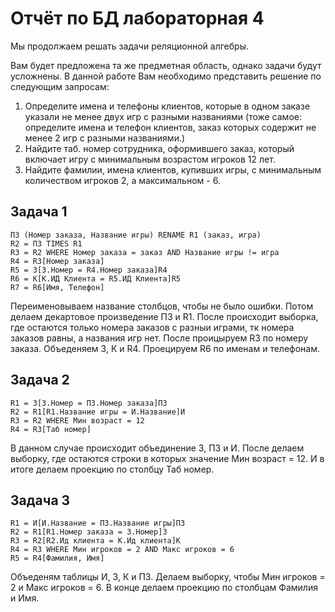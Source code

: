 # Отчёт по БД лабораторная 4

Мы продолжаем решать задачи реляционной алгебры. 

Вам будет предложена та же предметная область, однако задачи будут усложнены. 
В данной работе Вам необходимо представить решение по следующим запросам:

1. Определите имена и телефоны клиентов, которые в одном заказе указали не менее двух игр с разными названиями (тоже самое: определите имена и телефон клиентов, заказ которых содержит не менее 2 игр с разными названиями.)
2. Найдите таб. номер сотрудника, оформившего заказ, который включает игру с минимальным возрастом игроков 12 лет.
3. Найдите фамилии, имена клиентов, купивших игры, с минимальным количеством игроков 2, а максимальном - 6. 

## Задача 1
```
ПЗ (Номер заказа, Название игры) RENAME R1 (заказ, игра)
R2 = ПЗ TIMES R1
R3 = R2 WHERE Номер заказа = заказ AND Название игры != игра
R4 = R3[Номер заказа]
R5 = З[З.Номер = R4.Номер заказа]R4
R6 = К[К.ИД Клиента = R5.ИД Клиента]R5
R7 = R6[Имя, Телефон]
```
Переименовываем название столбцов, чтобы не было ошибки. Потом делаем декартовое произведение ПЗ и R1. После происходит выборка, где остаются только номера заказов с разныи играми, тк номера заказов равны, а названия игр нет. После проицыруем R3 по номеру заказа. Объеденяем З, К и R4. Проецируем R6 по именам и телефонам.
## Задача 2
```
R1 = З[З.Номер = ПЗ.Номер заказа]ПЗ
R2 = R1[R1.Название игры = И.Название]И
R3 = R2 WHERE Мин возраст = 12
R4 = R3[Таб номер]
```
В данном случае происходит объединение З, ПЗ и И. После делаем выборку, где остаются строки в которых значение Мин возраст = 12. И в итоге делаем проекцию по столбцу Таб номер.
## Задача 3
```
R1 = И[И.Название = ПЗ.Название игры]ПЗ
R2 = R1[R1.Номер заказа = З.Номер]З
R3 = R2[R2.Ид клиента = К.Ид клиента]К
R4 = R3 WHERE Мин игроков = 2 AND Макс игроков = 6
R5 = R4[Фамилия, Имя]
```
Объеденям таблицы И, З, К и ПЗ. Делаем выборку, чтобы Мин игроков = 2 и Макс игроков = 6. В конце делаем проекцию по столбцам Фамилия и Имя.